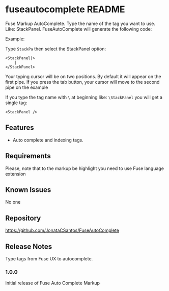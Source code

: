 # fuseautocomplete README

Fuse Markup AutoComplete.
Type the name of the tag you want to use. Like: StackPanel. 
FuseAutoComplete will generate the following code:

Example:

Type `StackPa` then select the StackPanel option:

```
<StackPanel|>
    |
</StackPanel>
```

Your typing cursor will be on two positions. By default it will appear on the first pipe. If you press the tab button, your cursor will move to the second pipe on the example

If you type the tag name with `\` at beginning like: `\StackPanel` you will get a single tag:

```
<StackPanel />
```

## Features

- Auto complete and indexing tags.

## Requirements

Please, note that to the markup be highlight you need to use Fuse language extension

## Known Issues

No one

## Repository

https://github.com/JonataCSantos/FuseAutoComplete

## Release Notes

Type tags from Fuse UX to autocomplete.

### 1.0.0

Initial release of Fuse Auto Complete Markup

